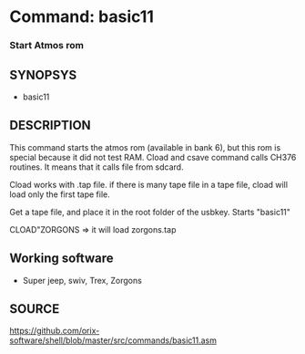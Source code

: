 # Command: basic11

### Start Atmos rom

## SYNOPSYS
+ basic11

## DESCRIPTION
This command starts the atmos rom (available in bank 6), but this rom is special because it did not test RAM. Cload and csave command calls CH376 routines. It means that it calls file from sdcard.

Cload works with .tap file. if there is many tape file in a tape file, cload will load only the first tape file.

Get a tape file, and place it in the root folder of the usbkey. Starts "basic11"

CLOAD"ZORGONS => it will load zorgons.tap

## Working software
+ Super jeep, swiv, Trex, Zorgons

## SOURCE
https://github.com/orix-software/shell/blob/master/src/commands/basic11.asm

